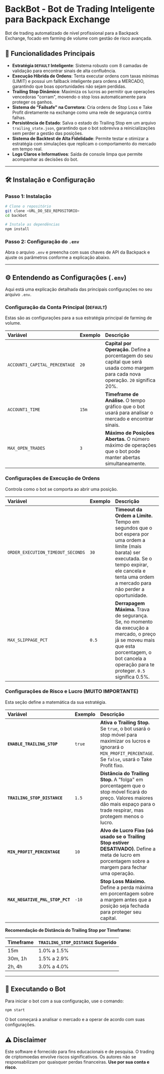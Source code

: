 # BackBot - Bot de Trading Inteligente para Backpack Exchange

Bot de trading automatizado de nível profissional para a Backpack Exchange, focado em farming de volume com gestão de risco avançada.

## 🚀 Funcionalidades Principais

- **Estratégia `DEFAULT` Inteligente**: Sistema robusto com 8 camadas de validação para encontrar sinais de alta confluência.
- **Execução Híbrida de Ordens**: Tenta executar ordens com taxas mínimas (LIMIT) e possui um fallback inteligente para ordens a MERCADO, garantindo que boas oportunidades não sejam perdidas.
- **Trailing Stop Dinâmico**: Maximiza os lucros ao permitir que operações vencedoras "corram", movendo o stop loss automaticamente para proteger os ganhos.
- **Sistema de "Failsafe" na Corretora**: Cria ordens de Stop Loss e Take Profit diretamente na exchange como uma rede de segurança contra falhas.
- **Persistência de Estado**: Salva o estado do Trailing Stop em um arquivo `trailing_state.json`, garantindo que o bot sobreviva a reinicializações sem perder a gestão das posições.
- **Sistema de Backtest de Alta Fidelidade**: Permite testar e otimizar a estratégia com simulações que replicam o comportamento do mercado em tempo real.
- **Logs Claros e Informativos**: Saída de console limpa que permite acompanhar as decisões do bot.

---

## 🛠️ Instalação e Configuração

### Passo 1: Instalação
```bash
# Clone o repositório
git clone <URL_DO_SEU_REPOSITORIO>
cd backbot

# Instale as dependências
npm install
```

### Passo 2: Configuração do `.env`
Abra o arquivo `.env` e preencha com suas chaves de API da Backpack e ajuste os parâmetros conforme a explicação abaixo.

---

## ⚙️ Entendendo as Configurações (`.env`)

Aqui está uma explicação detalhada das principais configurações no seu arquivo `.env`.

### Configuração da Conta Principal (`DEFAULT`)
Estas são as configurações para a sua estratégia principal de farming de volume.

| Variável | Exemplo | Descrição |
| :--- | :--- | :--- |
| `ACCOUNT1_CAPITAL_PERCENTAGE` | `20` | **Capital por Operação.** Define a porcentagem do seu capital que será usada como margem para cada nova operação. `20` significa 20%. |
| `ACCOUNT1_TIME` | `15m` | **Timeframe de Análise.** O tempo gráfico que o bot usará para analisar o mercado e encontrar sinais. |
| `MAX_OPEN_TRADES` | `3` | **Máximo de Posições Abertas.** O número máximo de operações que o bot pode manter abertas simultaneamente. |

### Configurações de Execução de Ordens
Controla como o bot se comporta ao abrir uma posição.

| Variável | Exemplo | Descrição |
| :--- | :--- | :--- |
| `ORDER_EXECUTION_TIMEOUT_SECONDS`| `30` | **Timeout da Ordem a Limite.** Tempo em segundos que o bot espera por uma ordem a limite (mais barata) ser executada. Se o tempo expirar, ele cancela e tenta uma ordem a mercado para não perder a oportunidade. |
| `MAX_SLIPPAGE_PCT`| `0.5` | **Derrapagem Máxima.** Trava de segurança. Se, no momento da execução a mercado, o preço já se moveu mais que esta porcentagem, o bot cancela a operação para te proteger. `0.5` significa 0.5%. |

### Configurações de Risco e Lucro (MUITO IMPORTANTE)
Esta seção define a matemática da sua estratégia.

| Variável | Exemplo | Descrição |
| :--- | :--- | :--- |
| **`ENABLE_TRAILING_STOP`** | `true` | **Ativa o Trailing Stop.** Se `true`, o bot usará o stop móvel para maximizar os lucros e ignorará o `MIN_PROFIT_PERCENTAGE`. Se `false`, usará o Take Profit fixo. |
| **`TRAILING_STOP_DISTANCE`** | `1.5` | **Distância do Trailing Stop.** A "folga" em porcentagem que o stop móvel ficará do preço. Valores maiores dão mais espaço para o trade respirar, mas protegem menos o lucro. |
| **`MIN_PROFIT_PERCENTAGE`** | `10` | **Alvo de Lucro Fixo (só usado se o Trailing Stop estiver DESATIVADO).** Define a meta de lucro em porcentagem sobre a margem para fechar uma operação. |
| **`MAX_NEGATIVE_PNL_STOP_PCT`**| `-10`| **Stop Loss Máximo.** Define a perda máxima em porcentagem sobre a margem antes que a posição seja fechada para proteger seu capital. |

**Recomendação de Distância do Trailing Stop por Timeframe:**

| Timeframe | `TRAILING_STOP_DISTANCE` Sugerido |
| :--- | :--- |
| 15m | 1.0% a 1.5% |
| 30m, 1h | 1.5% a 2.9% |
| 2h, 4h | 3.0% a 4.0% |

---

## 🚀 Executando o Bot

Para iniciar o bot com a sua configuração, use o comando:

```bash
npm start
```

O bot começará a analisar o mercado e a operar de acordo com suas configurações.

## ⚠️ Disclaimer

Este software é fornecido para fins educacionais e de pesquisa. O trading de criptomoedas envolve riscos significativos. Os autores não se responsabilizam por quaisquer perdas financeiras. **Use por sua conta e risco.**